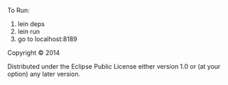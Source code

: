 To Run:

1. lein deps
2. lein run
3. go to localhost:8189

Copyright © 2014

Distributed under the Eclipse Public License either version 1.0 or (at
your option) any later version.
